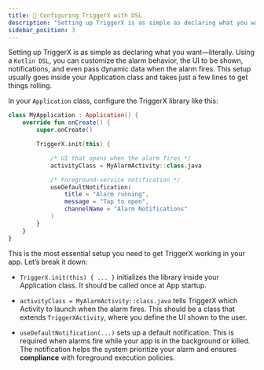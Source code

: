 ```yaml
---
title: 🧩 Configuring TriggerX with DSL
description: "Setting up TriggerX is as simple as declaring what you want—literally. Using a `Kotlin DSL`"
sidebar_position: 3
---
```


Setting up TriggerX is as simple as declaring what you want—literally. Using a `Kotlin DSL`, you can
customize the alarm behavior, the UI to be shown, notifications, and even pass dynamic data when the
alarm fires. This setup usually goes inside your Application class and takes just a few lines to get
things rolling.

In your `Application` class, configure the TriggerX library like this:

```kotlin
class MyApplication : Application() {
    override fun onCreate() {
        super.onCreate()

        TriggerX.init(this) {

            /* UI that opens when the alarm fires */
            activityClass = MyAlarmActivity::class.java

            /* Foreground-service notification */
            useDefaultNotification(
                title = "Alarm running",
                message = "Tap to open",
                channelName = "Alarm Notifications"
            )
        }
    }
}
```

This is the most essential setup you need to get TriggerX working in your app. Let’s break it down:

- `TriggerX.init(this) { ... }` initializes the library inside your Application class. It should be
  called once at App startup.

- `activityClass = MyAlarmActivity::class.java` tells TriggerX which Activity to launch when the
  alarm fires. This should be a class that extends `TriggerXActivity`, where you define the UI shown
  to the user.

- `useDefaultNotification(...)` sets up a default notification. This is required when alarms fire
  while your app is in the background or killed. The notification helps the system prioritize your
  alarm and ensures **compliance** with foreground execution policies.


